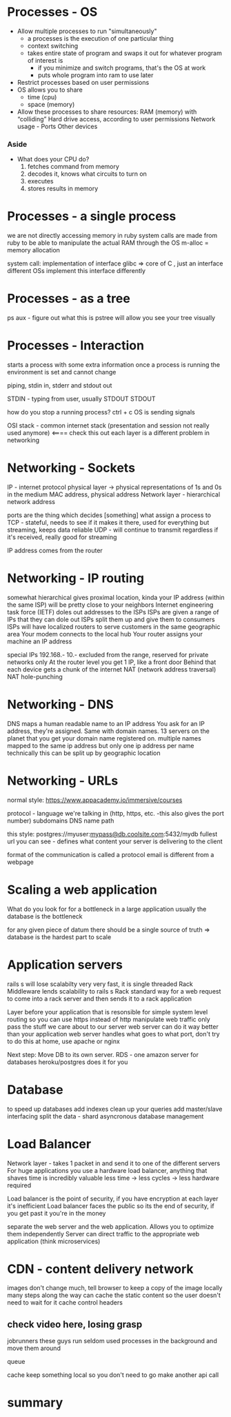 # Processes - OS
+ Allow multiple processes to run "simultaneously"
  * a processes is the execution of one particular thing
  * context switching
  * takes entire state of program and swaps it out for whatever program of interest is
    * if you minimize and switch programs, that's the OS at work
    * puts whole program into ram to use later
+ Restrict processes based on user permissions
+ OS allows you to share
  * time (cpu)
  * space (memory)
+ Allow these processes to share resources:
RAM (memory) with “colliding”
Hard drive access, according to user permissions
Network usage - Ports
Other devices

### Aside
* What does your CPU do?
  1. fetches command from memory
  2. decodes it, knows what circuits to turn on
  3. executes
  4. stores results in memory

# Processes - a single process
we are not directly accessing memory in ruby
system calls are made from ruby to be able to manipulate the actual RAM through the OS
m-alloc = memory allocation

system call: implementation of interface
glibc => core of C , just an interface
different OSs implement this interface differently

# Processes - as a tree
ps aux - figure out what this is
pstree will allow you see your tree visually


# Processes - Interaction
starts a process with some extra information
once a process is running the environment is set and cannot change


piping, stdin in, stderr and stdout out

STDIN - typing from user, usually
STDOUT
STDOUT

how do you stop a running process?
ctrl + c
OS is sending signals

OSI stack - common internet stack (presentation and session not really used anymore) <==== check this out
each layer is a different problem in networking


# Networking - Sockets
IP - internet protocol
physical layer -> physical representations of 1s and 0s in the medium
MAC address, physical address
Network layer - hierarchical network address

ports are the thing which decides [something] what assign a process to
TCP - stateful, needs to see if it makes it there, used for everything but streaming, keeps data reliable
UDP - will continue to transmit regardless if it's received, really good for streaming

IP address comes from the router

# Networking - IP routing
somewhat hierarchical
gives proximal location, kinda
your IP address (within the same ISP) will be pretty close to your neighbors
Internet engineering task force (IETF) doles out addresses to the ISPs
ISPs are given a range of IPs that they can dole out
ISPs split them up and give them to consumers
ISPs will have localized routers to serve customers in the same geographic area
Your modem connects to the local hub
Your router assigns your machine an IP address

special IPs
192.168.-
10.-
excluded from the range, reserved for private networks only
At the router level you get 1 IP, like a front door
Behind that each device gets a chunk of the internet
NAT (network address traversal)
NAT hole-punching

# Networking - DNS
DNS maps a human readable name to an IP address
You ask for an IP address, they're assigned. Same with domain names.
13 servers on the planet that you get your domain name registered on.
multiple names mapped to the same ip address
but only one ip address per name
  technically this can be split up by geographic location

# Networking - URLs
normal style:
https://www.appacademy.io/immersive/courses

protocol - language we're talking in (http, https, etc. -this also gives the port number)
subdomains
DNS name
path

this style:
postgres://myuser:mypass@db.coolsite.com:5432/mydb
fullest url you can see - defines what content your server is delivering to the client

format of the communication is called a protocol
  email is different from a webpage

# Scaling a web application
What do you look for for a bottleneck in a large application
  usually the database is the bottleneck

for any given piece of datum there should be a single source of truth => database is the hardest part to scale

# Application servers
rails s will lose scalabilty very very fast, it is single threaded
Rack Middleware lends scalability to rails s
Rack standard way for a web request to come into a rack server and then sends it to a rack application


Layer before your application that is resonsible for simple system level routing
so you can use https instead of http
manipulate web traffic only pass the stuff we care about to our server
web server can do it way better than your application
web server handles what goes to what port, don't try to do this at home, use apache or nginx

Next step:
Move DB to its own server.
RDS - one amazon server for databases
heroku/postgres does it for you

# Database
to speed up databases
  add indexes
  clean up your queries
  add master/slave interfacing
  split the data - shard
  asyncronous database management

# Load Balancer
Network layer - takes 1 packet in and send it to one of the different servers
For huge applications you use a hardware load balancer, anything that shaves time is incredibly valuable
  less time -> less cycles -> less hardware required

Load balancer is the point of security, if you have encryption at each layer it's inefficient
Load balancer faces the public so its the end of security, if you get past it you're in the money


separate the web server and the web application.
Allows you to optimize them independently
Server can direct traffic to the appropriate web application (think microservices)

# CDN - content delivery network
images don't change much, tell browser to keep a copy of the image locally
many steps along the way can cache the static content so the user doesn't need to wait for it
cache control headers


## check video here, losing grasp
jobrunners
these guys run seldom used processes in the background and move them around

queue

cache
keep something local so you don't need to go make another api call

# summary
